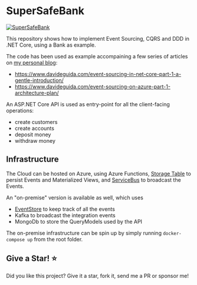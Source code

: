 ﻿# SuperSafeBank 

[![SuperSafeBank](https://circleci.com/gh/mizrael/SuperSafeBank.svg?style=shield)](https://app.circleci.com/pipelines/github/mizrael/SuperSafeBank)

This repository shows how to implement Event Sourcing, CQRS and DDD in .NET Core, using a Bank as example.

The code has been used as example accompaining a few series of articles on [my personal blog](https://www.davideguida.com): 
- https://www.davideguida.com/event-sourcing-in-net-core-part-1-a-gentle-introduction/
- https://www.davideguida.com/event-sourcing-on-azure-part-1-architecture-plan/

An ASP.NET Core API is used as entry-point for all the client-facing operations:
- create customers
- create accounts
- deposit money
- withdraw money

## Infrastructure
The Cloud can be hosted on Azure, using Azure Functions, [Storage Table](https://azure.microsoft.com/en-ca/services/storage/tables/?WT.mc_id=DOP-MVP-5003878) to persist Events and Materialized Views, and [ServiceBus](https://docs.microsoft.com/en-us/azure/service-bus-messaging/service-bus-messaging-overview?WT.mc_id=DOP-MVP-5003878) to broadcast the Events.

An "on-premise" version is available as well, which uses
- [EventStore](https://eventstore.com/) to keep track of all the events
- Kafka to broadcast the integration events
- MongoDb to store the QueryModels used by the API

The on-premise infrastructure can be spin up by simply running `docker-compose up` from the root folder. 

## Give a Star! ⭐️
Did you like this project? Give it a star, fork it, send me a PR or sponsor me!
